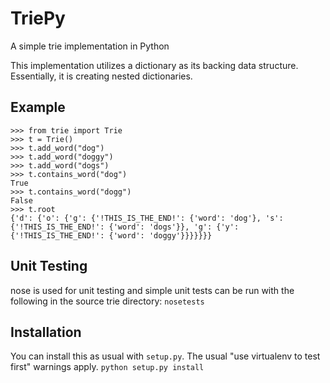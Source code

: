 TriePy
===========

A simple trie implementation in Python

This implementation utilizes a dictionary as its backing
data structure. Essentially, it is creating nested dictionaries.


Example
----------
    >>> from trie import Trie
    >>> t = Trie()
    >>> t.add_word("dog")
    >>> t.add_word("doggy")
    >>> t.add_word("dogs")
    >>> t.contains_word("dog")
    True
    >>> t.contains_word("dogg")
    False
    >>> t.root
    {'d': {'o': {'g': {'!THIS_IS_THE_END!': {'word': 'dog'}, 's': {'!THIS_IS_THE_END!': {'word': 'dogs'}}, 'g': {'y': {'!THIS_IS_THE_END!': {'word': 'doggy'}}}}}}}


Unit Testing
----------
nose is used for unit testing and simple unit tests
can be run with the following in the source trie directory:
    `nosetests`


Installation
----------
You can install this as usual with `setup.py`. The usual "use virtualenv to test first" warnings apply.
    `python setup.py install`
